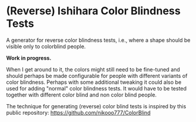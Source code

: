 # (Reverse) Ishihara Color Blindness Tests

A generator for reverse color blindness tests, i.e., where a shape should be visible only to colorblind people.

**Work in progress.**

When I get around to it, the colors might still need to be fine-tuned and should perhaps be made configurable for people with different variants of color blindness.
Perhaps with some additional tweaking it could also be used for adding "normal" color blindness tests. It would have to be tested together with different color blind and non color blind people.

The technique for generating (reverse) color blind tests is inspired by this public repository: https://github.com/nikooo777/ColorBlind
